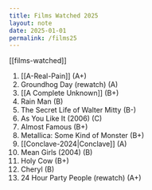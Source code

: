 ```yaml
---
title: Films Watched 2025
layout: note
date: 2025-01-01
permalink: /films25
---
```


[[films-watched]]

1. [[A-Real-Pain]] (A+)
2. Groundhog Day (rewatch) (A)
3. [[A Complete Unknown]] (B+)
4. Rain Man (B)
5. The Secret Life of Walter Mitty (B-)
6. As You Like It (2006) (C)
7. Almost Famous (B+)
8. Metallica: Some Kind of Monster (B+)
9. [[Conclave-2024|Conclave]] (A)
10. Mean Girls (2004) (B)
11. Holy Cow (B+)
12. Cheryl (B)
13. 24 Hour Party People (rewatch) (A+)